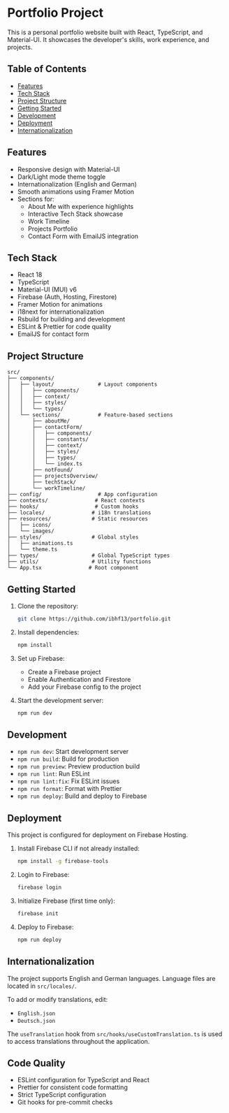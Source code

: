 # Portfolio Project

This is a personal portfolio website built with React, TypeScript, and Material-UI. It showcases the developer's skills, work experience, and projects.

## Table of Contents

- [Features](#features)
- [Tech Stack](#tech-stack)
- [Project Structure](#project-structure)
- [Getting Started](#getting-started)
- [Development](#development)
- [Deployment](#deployment)
- [Internationalization](#internationalization)

## Features

- Responsive design with Material-UI
- Dark/Light mode theme toggle
- Internationalization (English and German)
- Smooth animations using Framer Motion
- Sections for:
  - About Me with experience highlights
  - Interactive Tech Stack showcase
  - Work Timeline
  - Projects Portfolio
  - Contact Form with EmailJS integration

## Tech Stack

- React 18
- TypeScript
- Material-UI (MUI) v6
- Firebase (Auth, Hosting, Firestore)
- Framer Motion for animations
- i18next for internationalization
- Rsbuild for building and development
- ESLint & Prettier for code quality
- EmailJS for contact form

## Project Structure

```
src/
├── components/
│   ├── layout/              # Layout components
│   │   ├── components/
│   │   ├── context/
│   │   ├── styles/
│   │   └── types/
│   └── sections/            # Feature-based sections
│       ├── aboutMe/
│       ├── contactForm/
│       │   ├── components/
│       │   ├── constants/
│       │   ├── context/
│       │   ├── styles/
│       │   ├── types/
│       │   └── index.ts
│       ├── notFound/
│       ├── projectsOverview/
│       ├── techStack/
│       └── workTimeline/
├── config/                  # App configuration
├── contexts/               # React contexts
├── hooks/                  # Custom hooks
├── locales/               # i18n translations
├── resources/             # Static resources
│   ├── icons/
│   └── images/
├── styles/                # Global styles
│   ├── animations.ts
│   └── theme.ts
├── types/                 # Global TypeScript types
├── utils/                 # Utility functions
└── App.tsx               # Root component
```

## Getting Started

1. Clone the repository:
   ```bash
   git clone https://github.com/ibhf13/portfolio.git
   ```

2. Install dependencies:
   ```bash
   npm install
   ```

3. Set up Firebase:
   - Create a Firebase project
   - Enable Authentication and Firestore
   - Add your Firebase config to the project

4. Start the development server:
   ```bash
   npm run dev
   ```

## Development

- `npm run dev`: Start development server
- `npm run build`: Build for production
- `npm run preview`: Preview production build
- `npm run lint`: Run ESLint
- `npm run lint:fix`: Fix ESLint issues
- `npm run format`: Format with Prettier
- `npm run deploy`: Build and deploy to Firebase

## Deployment

This project is configured for deployment on Firebase Hosting.

1. Install Firebase CLI if not already installed:
   ```bash
   npm install -g firebase-tools
   ```

2. Login to Firebase:
   ```bash
   firebase login
   ```

3. Initialize Firebase (first time only):
   ```bash
   firebase init
   ```

4. Deploy to Firebase:
   ```bash
   npm run deploy
   ```

## Internationalization

The project supports English and German languages. Language files are located in `src/locales/`.

To add or modify translations, edit:
- `English.json`
- `Deutsch.json`

The `useTranslation` hook from `src/hooks/useCustomTranslation.ts` is used to access translations throughout the application.

## Code Quality

- ESLint configuration for TypeScript and React
- Prettier for consistent code formatting
- Strict TypeScript configuration
- Git hooks for pre-commit checks
